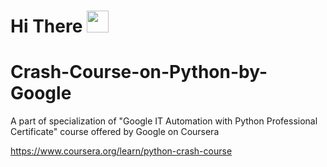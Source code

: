# **Hi** There <img src="https://raw.githubusercontent.com/iampavangandhi/iampavangandhi/master/gifs/Hi.gif" width="35px">
# Crash-Course-on-Python-by-Google
A part of specialization of "Google IT Automation with Python Professional Certificate" course offered by Google on Coursera 

https://www.coursera.org/learn/python-crash-course
